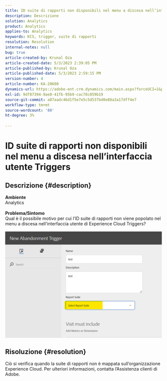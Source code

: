 ```yaml
---
title: ID suite di rapporti non disponibili nel menu a discesa nell’interfaccia utente Triggers
description: Descrizione
solution: Analytics
product: Analytics
applies-to: Analytics
keywords: KCS, trigger, suite di rapporti
resolution: Resolution
internal-notes: null
bug: true
article-created-by: Krunal Oza
article-created-date: 5/3/2023 2:39:05 PM
article-published-by: Krunal Oza
article-published-date: 5/3/2023 2:59:15 PM
version-number: 4
article-number: KA-20600
dynamics-url: https://adobe-ent.crm.dynamics.com/main.aspx?forceUCI=1&pagetype=entityrecord&etn=knowledgearticle&id=1cb8f33f-c0e9-ed11-a7c6-6045bd006b4b
exl-id: 9df87394-9ae8-41fb-95b9-cac78c059b19
source-git-commit: a87aadc46d1f5e7e5c5d537bd0e88a3a17dff4e7
workflow-type: tm+mt
source-wordcount: '80'
ht-degree: 3%

---
```


# ID suite di rapporti non disponibili nel menu a discesa nell’interfaccia utente Triggers

## Descrizione {#description}

<b>Ambiente</b><br>Analytics<br> <br><b>Problema/Sintomo</b><br>Qual è il possibile motivo per cui l’ID suite di rapporti non viene popolato nel menu a discesa nell’interfaccia utente di Experience Cloud Triggers?

![](assets/___20b8f33f-c0e9-ed11-a7c6-6045bd006b4b___.png)

## Risoluzione {#resolution}

Ciò si verifica quando la suite di rapporti non è mappata sull’organizzazione Experience Cloud. Per ulteriori informazioni, contatta l’Assistenza clienti di Adobe.

<br>
